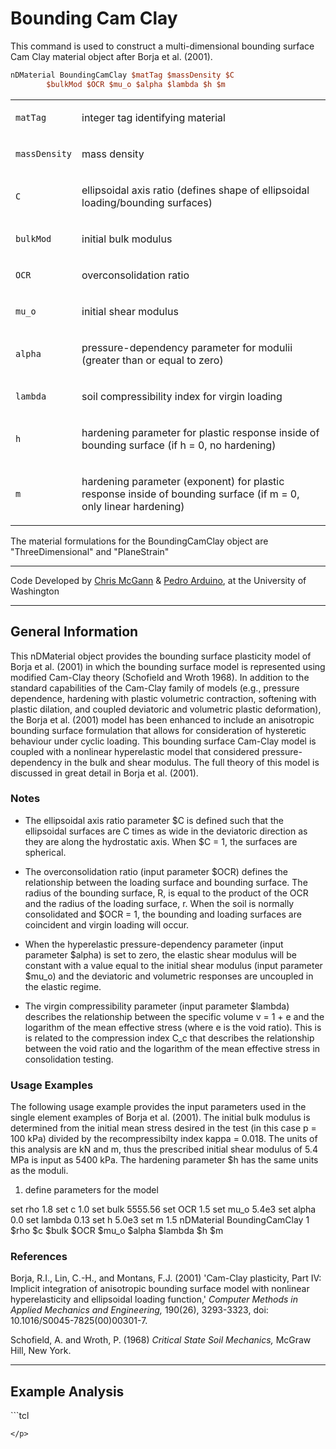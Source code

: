 # Bounding Cam Clay

<p>This command is used to construct a multi-dimensional bounding
surface Cam Clay material object after Borja et al. (2001).</p>

```tcl
nDMaterial BoundingCamClay $matTag $massDensity $C
        $bulkMod $OCR $mu_o $alpha $lambda $h $m
```

<table>
<tbody>
<tr class="odd">
<td><code class="parameter-table-variable">matTag</code></td>
<td><p>integer tag identifying material</p></td>
</tr>
<tr class="even">
<td><code class="parameter-table-variable">massDensity</code></td>
<td><p>mass density</p></td>
</tr>
<tr class="odd">
<td><code class="parameter-table-variable">C</code></td>
<td><p>ellipsoidal axis ratio (defines shape of ellipsoidal
loading/bounding surfaces)</p></td>
</tr>
<tr class="even">
<td><code class="parameter-table-variable">bulkMod</code></td>
<td><p>initial bulk modulus</p></td>
</tr>
<tr class="odd">
<td><code class="parameter-table-variable">OCR</code></td>
<td><p>overconsolidation ratio</p></td>
</tr>
<tr class="even">
<td><code class="parameter-table-variable">mu_o</code></td>
<td><p>initial shear modulus</p></td>
</tr>
<tr class="odd">
<td><code class="parameter-table-variable">alpha</code></td>
<td><p>pressure-dependency parameter for modulii (greater than or equal
to zero)</p></td>
</tr>
<tr class="even">
<td><code class="parameter-table-variable">lambda</code></td>
<td><p>soil compressibility index for virgin loading</p></td>
</tr>
<tr class="odd">
<td><code class="parameter-table-variable">h</code></td>
<td><p>hardening parameter for plastic response inside of bounding
surface (if h = 0, no hardening)</p></td>
</tr>
<tr class="even">
<td><code class="parameter-table-variable">m</code></td>
<td><p>hardening parameter (exponent) for plastic response inside of
bounding surface (if m = 0, only linear hardening)</p></td>
</tr>
</tbody>
</table>
<p>The material formulations for the BoundingCamClay object are
"ThreeDimensional" and "PlaneStrain"</p>
<hr />
<p>Code Developed by <a
href="http://www.civil.canterbury.ac.nz/staff/cmcgann.shtml">Chris
McGann</a> &amp; <a
href="http://www.ce.washington.edu/people/faculty/faculty.php?id=2">Pedro
Arduino</a>, at the University of Washington</p>
<hr />
<h2 id="general_information">General Information</h2>
<p>This nDMaterial object provides the bounding surface plasticity model
of Borja et al. (2001) in which the bounding surface model is
represented using modified Cam-Clay theory (Schofield and Wroth 1968).
In addition to the standard capabilities of the Cam-Clay family of
models (e.g., pressure dependence, hardening with plastic volumetric
contraction, softening with plastic dilation, and coupled deviatoric and
volumetric plastic deformation), the Borja et al. (2001) model has been
enhanced to include an anisotropic bounding surface formulation that
allows for consideration of hysteretic behaviour under cyclic loading.
This bounding surface Cam-Clay model is coupled with a nonlinear
hyperelastic model that considered pressure-dependency in the bulk and
shear modulus. The full theory of this model is discussed in great
detail in Borja et al. (2001).</p>
<h3 id="notes">Notes</h3>
<ul>
<li>The ellipsoidal axis ratio parameter $C is defined such that the
ellipsoidal surfaces are C times as wide in the deviatoric direction as
they are along the hydrostatic axis. When $C = 1, the surfaces are
spherical.</li>
</ul>
<ul>
<li>The overconsolidation ratio (input parameter $OCR) defines the
relationship between the loading surface and bounding surface. The
radius of the bounding surface, R, is equal to the product of the OCR
and the radius of the loading surface, r. When the soil is normally
consolidated and $OCR = 1, the bounding and loading surfaces are
coincident and virgin loading will occur.</li>
</ul>
<ul>
<li>When the hyperelastic pressure-dependency parameter (input parameter
$alpha) is set to zero, the elastic shear modulus will be constant with
a value equal to the initial shear modulus (input parameter $mu_o) and
the deviatoric and volumetric responses are uncoupled in the elastic
regime.</li>
</ul>
<ul>
<li>The virgin compressibility parameter (input parameter $lambda)
describes the relationship between the specific volume v = 1 + e and the
logarithm of the mean effective stress (where e is the void ratio). This
is is related to the compression index C_c that describes the
relationship between the void ratio and the logarithm of the mean
effective stress in consolidation testing.</li>
</ul>
<h3 id="usage_examples">Usage Examples</h3>
<p>The following usage example provides the input parameters used in the
single element examples of Borja et al. (2001). The initial bulk modulus
is determined from the initial mean stress desired in the test (in this
case p = 100 kPa) divided by the recompressibilty index kappa = 0.018.
The units of this analysis are kN and m, thus the prescribed initial
shear modulus of 5.4 MPa is input as 5400 kPa. The hardening parameter
$h has the same units as the moduli.</p>
<ol>
<li>define parameters for the model</li>
</ol>
<p>set rho 1.8 set c 1.0 set bulk 5555.56 set OCR 1.5 set mu_o 5.4e3 set
alpha 0.0 set lambda 0.13 set h 5.0e3 set m 1.5 nDMaterial
BoundingCamClay 1 $rho $c $bulk $OCR $mu_o $alpha $lambda $h $m</p>
<h3 id="references">References</h3>
<p>Borja, R.I., Lin, C.-H., and Montans, F.J. (2001) 'Cam-Clay
plasticity, Part IV: Implicit integration of anisotropic bounding
surface model with nonlinear hyperelasticity and ellipsoidal loading
function,' <em>Computer Methods in Applied Mechanics and
Engineering,</em> 190(26), 3293-3323, doi:
10.1016/S0045-7825(00)00301-7.</p>
<p>Schofield, A. and Wroth, P. (1968) <em>Critical State Soil
Mechanics,</em> McGraw Hill, New York.</p>
<hr />
<h2 id="example_analysis">Example Analysis</h2>
<p>
```tcl
 
```
</p>
